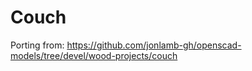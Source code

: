 # Couch

Porting from:
https://github.com/jonlamb-gh/openscad-models/tree/devel/wood-projects/couch
